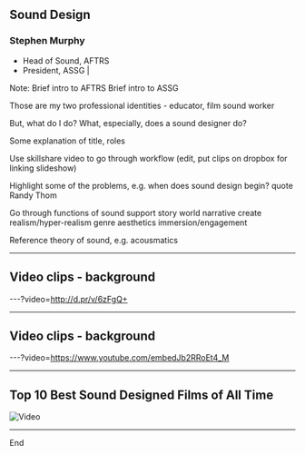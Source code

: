 ## Sound Design

### Stephen Murphy

- Head of Sound, AFTRS
- President, ASSG |

Note:
Brief intro to AFTRS
Brief intro to ASSG


Those are my two professional identities - educator, film sound worker

But, what do I do? What, especially, does a sound designer do?

Some explanation of title, roles

Use skillshare video to go through workflow (edit, put clips on dropbox for linking slideshow)

Highlight some of the problems, e.g. when does sound design begin?
quote Randy Thom

Go through functions of sound
support story world
narrative
create realism/hyper-realism
genre
aesthetics
immersion/engagement

Reference theory of sound, e.g. acousmatics

---

## Video clips - background

---?video=http://d.pr/v/6zFgQ+
<!-- .slide: data-background: #000000 -->

---

## Video clips - background

---?video=https://www.youtube.com/embedJb2RRoEt4_M

---

## Top 10 Best Sound Designed Films of All Time
<!-- .slide: data-background: #000000 -->
![Video](https://www.youtube.com/embed/GBrl96hyChc)

---

End